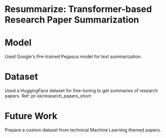 # Resummarize: Transformer-based  Research Paper Summarization

# Model
Used Google's Pre-trained Pegasus model for text summarization.

# Dataset
Used a HuggingFace dataset for fine-tuning to get summaries of research papers.
Ref: pt-sk/research_papers_short

# Future Work

Prepare a custom dataset from technical Machine Learning themed papers.
